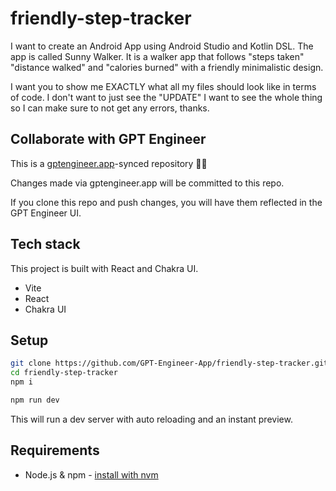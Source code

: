 # friendly-step-tracker

I want to create an Android App using Android Studio and Kotlin DSL. The app is called Sunny Walker. It is a walker app that follows "steps taken" "distance walked" and "calories burned" with a friendly minimalistic design. 

I want you to show me EXACTLY what all my files should look like in terms of code. I don't want to just see the "UPDATE" I want to see the whole thing so I can make sure to not get any errors, thanks.


## Collaborate with GPT Engineer

This is a [gptengineer.app](https://gptengineer.app)-synced repository 🌟🤖

Changes made via gptengineer.app will be committed to this repo.

If you clone this repo and push changes, you will have them reflected in the GPT Engineer UI.

## Tech stack

This project is built with React and Chakra UI.

- Vite
- React
- Chakra UI

## Setup

```sh
git clone https://github.com/GPT-Engineer-App/friendly-step-tracker.git
cd friendly-step-tracker
npm i
```

```sh
npm run dev
```

This will run a dev server with auto reloading and an instant preview.

## Requirements

- Node.js & npm - [install with nvm](https://github.com/nvm-sh/nvm#installing-and-updating)
